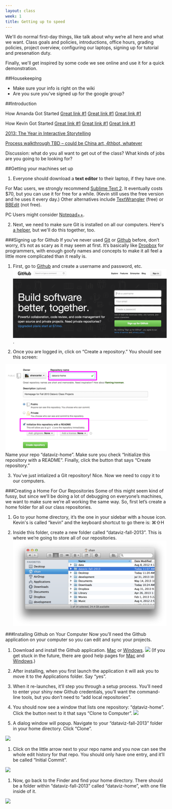 ```yaml
---
layout: class
week: 1
title: Getting up to speed
---
```


We'll do normal first-day things, like talk about why we‘re all here and what we want. Class goals and policies, introductions, office hours, grading policies, project overview, configuring our laptops, signing up for tutorial and presenation duty.

Finally, we'll get inspired by some code we see online and use it for a quick demonstration.


##Housekeeping

-   Make sure your info is right on the wiki
-   Are you sure you've signed up for the google group?

##Introduction

How Amanda Got Started [Great link #1](http://www.google.com) [Great link #1](http://www.google.com) [Great link #1](http://www.google.com)

How Kevin Got Started [Great link #1](http://www.google.com) [Great link #1](http://www.google.com) [Great link #1](http://www.google.com)

[2013: The Year in Interactive Storytelling](http://www.nytimes.com/newsgraphics/2013/12/30/year-in-interactive-storytelling/)

[Process walkthrough TBD – could be China art, 4thbot, whatever](http://www.google.com)

Discussion: what do you all want to get out of the class? What kinds of jobs are you going to be looking for?

##Getting your machines set up

1. Everyone should download a **text editor** to their laptop, if they have one. 

  For Mac users, we strongly recommend [Sublime Text 2](http://www.sublimetext.com/2). It eventually costs $70, but you can use it for free for a while. (Kevin still uses the free version and he uses it every day.) Other alternatives include [TextWrangler](http://www.barebones.com/products/textwrangler/) (free) or [BBEdit](http://www.barebones.com/products/bbedit/) (not free).

  PC Users might consider [Notepad++](http://notepad-plus-plus.org/).

2. Next, we need to make sure Git is installed on all our computers. Here's [a helper](https://help.github.com/articles/user-organization-and-project-pages), but we'll do this together, too.


###Signing up for Github
If you’ve never used <a href="http://git-scm.com/">Git</a> or <a href="https://github.com">Github</a> before, don’t worry, it’s not as scary as it may seem at first. It’s basically like <a href="https://www.dropbox.com/">Dropbox</a> for programmers, with enough goofy names and concepts to make it all feel a little more complicated than it really is.


1. First, go to <a href="https://github.com/">Github</a> and create a username and password, etc. 
  <img src="github-welcome.png">.

2. Once you are logged in, click on “Create a repository.” You should see this screen:
  <img src="create-repo.png">
  Name your repo “dataviz-home”.
  Make sure you check “Initialize this repository with a README”.
  Finally, click the button that says “Create repository.”
  
3. You’ve just intialized a Git repository! Nice. Now we need to copy it to our computers.

###Creating a Home For Our Repositories
Some of this might seem kind of fussy, but since we’ll be doing a lot of debugging on everyone’s machines, we want to make sure we’re all working the same way. So, first let’s create a home folder for all our class repositories.

1. Go to your home directory, it’s the one in your sidebar with a house icon. Kevin's is called “kevin” and the keyboard shortcut to go there is: ⌘⇧H
  
2. Inside this folder, create a new folder called “dataviz-fall-2013”. This is where we’re going to store all of our repositories.
    <img src="starting-folder.png">
  

###Installing Github on Your Computer
Now you’ll need the Github application on your computer so you can edit and sync your projects.
1. Download and install the Github application. <a href="http://mac.github.com/">Mac</a> or <a href="http://windows.github.com/">Windows</a>.
  <a href="http:mac.github.com"><img src="github-download.png"></a>
  (If you get stuck in the future, there are good help pages for <a href="http://mac.github.com/help.html">Mac</a> and <a href="http://windows.github.com/help.html">Windows</a>.)
  
1. After installing, when you first launch the application it will ask you to move it to the Applications folder. Say “yes”.
  
1. When it re-launches, it’ll step you through a setup process. You’ll need to enter your shiny new Github credentials, you’ll want the command-line tools, but you don’t need to “add local repositories”.
  
1. You should now see a window that lists one repository: “dataviz-home”. Click the button next to it that says “Clone to Computer”.
    <img src="list-of-repos.png">
  
1. A dialog window will popup. Navigate to your “dataviz-fall-2013” folder in your home directory. Click “Clone”.
  <img src="save-to-home.png">
  
1. Click on the little arrow next to your repo name and you now can see the whole edit history for that repo. You should only have one entry, and it’ll be called “Initial Commit”.
  <img src="first-commit.png">
  
1. Now, go back to the Finder and find your home directory. There should be a folder within “dataviz-fall-2013” called “dataviz-home”, with one file inside of it.
  <img src="dataviz-home.png">
